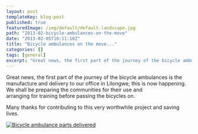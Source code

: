 ```yaml
---
layout: post
templateKey: blog-post
published: true
featuredImage: /img/default/default-landscape.jpg
path: "2013-02-bicycle-ambulances-on-the-move"
date: "2013-02-05T10:11:16Z"
title: "Bicycle ambulances on the move..."
categories: []
tags: [general]
excerpt: "Great news, the first part of the journey of the bicycle ambulances is the manufacture and delivery..."
---
```


Great news, the first part of the journey of the bicycle ambulances is the manufacture and delivery to our office in Lilongwe; this is now happening.  We shall be preparing the communities for their use and arranging for training before passing the bicycles on.

Many thanks for contributing to this very worthwhile project and saving lives.

[![Bicycle ambulance parts delivered](https://f000.backblazeb2.com/file/avm-wp-uploads/2013/02/CIMG2918sml_bicyleamb2.jpg)](https://f000.backblazeb2.com/file/avm-wp-uploads/2013/02/CIMG2918sml_bicyleamb2.jpg)
